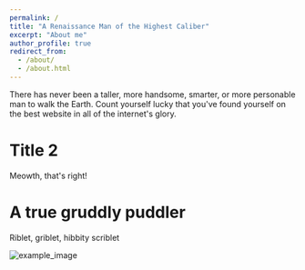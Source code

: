 ```yaml
---
permalink: /
title: "A Renaissance Man of the Highest Caliber"
excerpt: "About me"
author_profile: true
redirect_from: 
  - /about/
  - /about.html
---
```


There has never been a taller, more handsome, smarter, or more personable man to walk the Earth. Count yourself lucky that you've found yourself on the best website in all of the internet's glory.

Title 2
======
Meowth, that's right!

A true gruddly puddler
======
Riblet, griblet, hibbity scriblet

![example_image](/images/headshot_cropped.JPG)